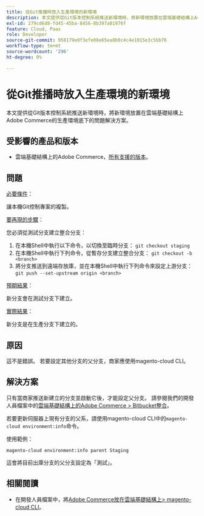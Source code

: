```yaml
---
title: 從Git推播時放入生產環境的新環境
description: 本文提供從Git版本控制系統推送新環境時，將新環境放置在雲端基礎結構上Adobe Commerce的生產環境底下的問題解決方案。
exl-id: 279cd6d8-fd45-45ba-8456-8b397a01976f
feature: Cloud, Paas
role: Developer
source-git-commit: 958179e0f3efe08e65ea8b0c4c4e1015e3c5bb76
workflow-type: tm+mt
source-wordcount: '296'
ht-degree: 0%

---
```


# 從Git推播時放入生產環境的新環境

本文提供從Git版本控制系統推送新環境時，將新環境放置在雲端基礎結構上Adobe Commerce的生產環境底下的問題解決方案。

## 受影響的產品和版本

* 雲端基礎結構上的Adobe Commerce，[所有支援的版本](https://magento.com/sites/default/files/magento-software-lifecycle-policy.pdf)。

## 問題

<u>必要條件</u>：

讓本機Git控制專案的複製。

<u>要再現的步驟</u>：

您必須從測試分支建立整合分支：

1. 在本機Shell中執行以下命令，以切換至臨時分支： `git checkout staging`
1. 在本機Shell中執行下列命令，從暫存分支建立整合分支： `git checkout -b <branch>`
1. 將分支推送到遠端存放庫，並在本機Shell中執行下列命令來設定上游分支： `git push --set-upstream origin <branch>`

<u>預期結果</u>：

新分支會在測試分支下建立。

<u>實際結果</u>：

新分支是在生產分支下建立的。

## 原因

這不是錯誤。 若要設定其他分支的父分支，商家應使用magento-cloud CLI。

## 解決方案

只有當商家推送新建立的分支並啟動它後，才能設定父分支。 請參閱我們的開發人員檔案中的[雲端基礎結構上的Adobe Commerce > Bitbucket整合](https://devdocs.magento.com/cloud/integrations/bitbucket-integration.html#create-a-new-cloud-branch)。

若要更新伺服器上現有分支的父系，請使用magento-cloud CLI中的`magento-cloud environment:info`命令。

使用範例：

`magento-cloud environment:info parent Staging`

這會將目前出庫分支的父分支設定為「測試」。

## 相關閱讀

* 在開發人員檔案中，將[Adobe Commerce放在雲端基礎結構上> magento-cloud CLI](https://devdocs.magento.com/cloud/reference/cli-ref-topic.html)。
